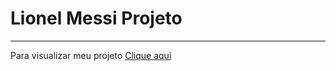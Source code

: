 <h1>Lionel Messi Projeto</h1>
<hr>
<p>Para visualizar meu projeto <a href="https://bio-lionel.netlify.app/">Clique aqui</a></p>
